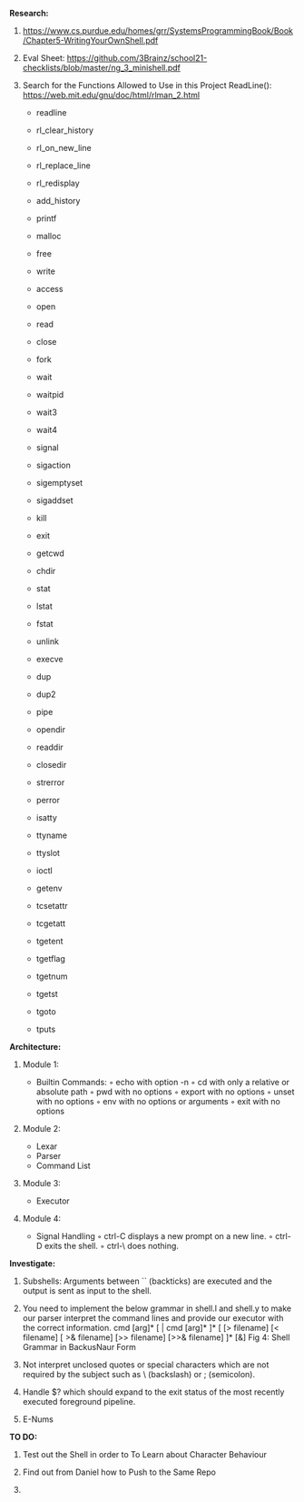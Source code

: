 **Research:**

1. https://www.cs.purdue.edu/homes/grr/SystemsProgrammingBook/Book/Chapter5-WritingYourOwnShell.pdf

2. Eval Sheet: https://github.com/3Brainz/school21-checklists/blob/master/ng_3_minishell.pdf

3. Search for the Functions Allowed to Use in this Project
	ReadLine(): https://web.mit.edu/gnu/doc/html/rlman_2.html 
	- readline
 	- rl_clear_history
 	- rl_on_new_line
 	- rl_replace_line
 	- rl_redisplay
 	- add_history


 	- printf
 	- malloc
 	- free
 	- write
 	- access
 	- open
 	- read
 	- close
 	- fork
 	- wait
 	- waitpid
 	- wait3
 	- wait4
 	- signal
 	- sigaction
 	- sigemptyset
 	- sigaddset
 	- kill
 	- exit
 	- getcwd
 	- chdir
 	- stat
 	- lstat
 	- fstat
 	- unlink
 	- execve
 	- dup
 	- dup2
 	- pipe
 	- opendir
 	- readdir
 	- closedir
 	- strerror
 	- perror
 	- isatty
 	- ttyname
 	- ttyslot
 	- ioctl
 	- getenv
 	- tcsetattr
 	- tcgetatt
 	- tgetent
 	- tgetflag
 	- tgetnum
 	- tgetst
 	- tgoto
 	- tputs

**Architecture:**

1. Module 1:
	- Builtin Commands:
		◦ echo with option -n
		◦ cd with only a relative or absolute path
		◦ pwd with no options
		◦ export with no options
		◦ unset with no options
		◦ env with no options or arguments
		◦ exit with no options

2. Module 2:
	- Lexar
	- Parser
	- Command List

3. Module 3:
	- Executor

4. Module 4:
	- Signal Handling
		◦ ctrl-C displays a new prompt on a new line.
		◦ ctrl-D exits the shell.
		◦ ctrl-\ does nothing.


**Investigate:**

1. Subshells: Arguments between `` (backticks) are executed and the output is sent as 
input to the shell. 

2. You need to implement the below grammar in shell.l and shell.y to make our parser interpret 
the command lines and provide our executor with the correct information. 
cmd [arg]* [ | cmd [arg]* ]*
          [ [> filename] [< filename] [ >& filename] [>> filename] [>>& filename] ]* [&]
Fig 4: Shell Grammar in Backus­Naur Form 

3. Not interpret unclosed quotes or special characters which are not required by the
subject such as \ (backslash) or ; (semicolon).

4. Handle $? which should expand to the exit status of the most recently executed foreground pipeline.

5. E-Nums



**TO DO:**

1. Test out the Shell in order to To Learn about Character Behaviour

2. Find out from Daniel how to Push to the Same Repo

3. 
